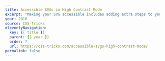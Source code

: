 ```yaml
---
title: Accessible SVGs in High Contrast Mode
excerpt: "Making your SVG accessible includes adding extra steps to your workflow, but is well-worth it"
year: 2016
source: CSS-Tricks
eleventyNavigation:
  key: {{ title }}
  parent: {{ year }}
  order: 7
  url: https://css-tricks.com/accessible-svgs-high-contrast-mode/
permalink: false
---
```

